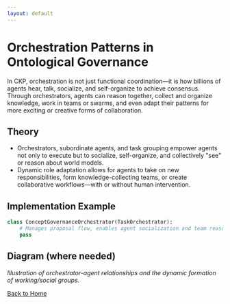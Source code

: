 ```yaml
---
layout: default
---
```

# Orchestration Patterns in Ontological Governance

In CKP, orchestration is not just functional coordination—it is how billions of agents hear, talk, socialize, and self-organize to achieve consensus. Through orchestrators, agents can reason together, collect and organize knowledge, work in teams or swarms, and even adapt their patterns for more exciting or creative forms of collaboration.

## Theory

- Orchestrators, subordinate agents, and task grouping empower agents not only to execute but to socialize, self-organize, and collectively "see" or reason about world models.
- Dynamic role adaptation allows for agents to take on new responsibilities, form knowledge-collecting teams, or create collaborative workflows—with or without human intervention.

## Implementation Example

```python
class ConceptGovernanceOrchestrator(TaskOrchestrator):
    # Manages proposal flow, enables agent socialization and team reasoning
    pass
```

## Diagram (where needed)

*Illustration of orchestrator-agent relationships and the dynamic formation of working/social groups.*

[Back to Home](index.md)